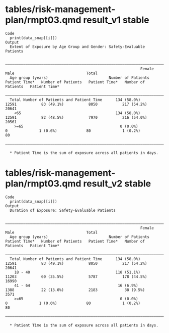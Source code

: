 # tables/risk-management-plan/rmpt03.qmd result_v1 stable

    Code
      print(data_snap[[i]])
    Output
      Extent of Exposure by Age Group and Gender: Safety-Evaluable Patients
      
      ————————————————————————————————————————————————————————————————————————————————————————————————————————————————————————————————————————————————————————
                                                                Female                                Male                                Total               
      Age group (years)                           Number of Patients   Patient Time*   Number of Patients   Patient Time*   Number of Patients   Patient Time*
      ————————————————————————————————————————————————————————————————————————————————————————————————————————————————————————————————————————————————————————
      Total Number of Patients and Patient Time      134 (58.0%)           12591           83 (49.1%)           8050           217 (54.2%)           20641    
        <65                                          134 (58.0%)           12591           82 (48.5%)           7970           216 (54.0%)           20561    
        >=65                                           0 (0.0%)              0              1 (0.6%)             80              1 (0.2%)             80      
      ————————————————————————————————————————————————————————————————————————————————————————————————————————————————————————————————————————————————————————
      
      * Patient Time is the sum of exposure across all patients in days.

# tables/risk-management-plan/rmpt03.qmd result_v2 stable

    Code
      print(data_snap[[i]])
    Output
      Duration of Exposure: Safety-Evaluable Patients
      
      ————————————————————————————————————————————————————————————————————————————————————————————————————————————————————————————————————————————————————————
                                                                Female                                Male                                Total               
      Age group (years)                           Number of Patients   Patient Time*   Number of Patients   Patient Time*   Number of Patients   Patient Time*
      ————————————————————————————————————————————————————————————————————————————————————————————————————————————————————————————————————————————————————————
      Total Number of Patients and Patient Time      134 (58.0%)           12591           83 (49.1%)           8050           217 (54.2%)           20641    
        18 - 40                                      118 (51.1%)           11203           60 (35.5%)           5787           178 (44.5%)           16990    
        41 - 64                                       16 (6.9%)            1388            22 (13.0%)           2183            38 (9.5%)            3571     
        >=65                                           0 (0.0%)              0              1 (0.6%)             80              1 (0.2%)             80      
      ————————————————————————————————————————————————————————————————————————————————————————————————————————————————————————————————————————————————————————
      
      * Patient Time is the sum of exposure across all patients in days.

